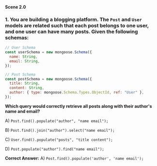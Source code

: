 **Scene 2.0**

### 1. **You are building a blogging platform. The `Post` and `User` models are related such that each post belongs to one user, and one user can have many posts. Given the following schemas:**

```js
// User Schema
const userSchema = new mongoose.Schema({
  name: String,
  email: String,
});

// Post Schema
const postSchema = new mongoose.Schema({
  title: String,
  content: String,
  author: { type: mongoose.Schema.Types.ObjectId, ref: "User" },
});
```

**Which query would correctly retrieve all posts along with their author's name and email?**

A) `Post.find().populate("author", "name email");`

B) `Post.find().join("author").select("name email");`

C) `User.find().populate("posts", "title content");`

D) `Post.populate("author").find("name email");`

**Correct Answer:** A) `Post.find().populate('author', 'name email');`
